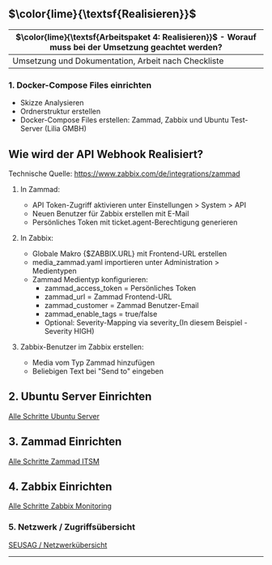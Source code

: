 ## $\color{lime}{\textsf{Realisieren}}$ 

| $\color{lime}{\textsf{Arbeitspaket 4: Realisieren}}$ - Worauf muss bei der Umsetzung geachtet werden? |
| ----------------------------------------------------------------------------------------------------- |
| Umsetzung und Dokumentation, Arbeit nach Checkliste                                                   |
### 1. Docker-Compose Files einrichten

- Skizze Analysieren
- Ordnerstruktur erstellen
- Docker-Compose Files erstellen: Zammad, Zabbix und Ubuntu Test-Server (Lilia GMBH)


## Wie wird der API Webhook Realisiert?

Technische Quelle:
https://www.zabbix.com/de/integrations/zammad

1. In Zammad:
   - API Token-Zugriff aktivieren unter Einstellungen > System > API
   - Neuen Benutzer für Zabbix erstellen mit E-Mail
   - Persönliches Token mit ticket.agent-Berechtigung generieren

2. In Zabbix:
   - Globale Makro {$ZABBIX.URL} mit Frontend-URL erstellen
   - media_zammad.yaml importieren unter Administration > Medientypen
   - Zammad Medientyp konfigurieren:
     * zammad_access_token = Persönliches Token
     * zammad_url = Zammad Frontend-URL
     * zammad_customer = Zammad Benutzer-Email
     * zammad_enable_tags = true/false
     * Optional: Severity-Mapping via severity_(In diesem Beispiel - Severity HIGH)

3. Zabbix-Benutzer im Zabbix erstellen:
   - Media vom Typ Zammad hinzufügen
   - Beliebigen Text bei "Send to" eingeben


## 2. Ubuntu Server Einrichten
 [Alle Schritte Ubuntu Server](ubuntu_server.md)

## 3. Zammad Einrichten
 [Alle Schritte Zammad ITSM](zammad.md)

## 4. Zabbix Einrichten
 [Alle Schritte Zabbix Monitoring](zabbix.md)


### 5. Netzwerk / Zugriffsübersicht
 [SEUSAG / Netzwerkübersicht](SEUSAG_Netzwerkübersicht.md)

___
